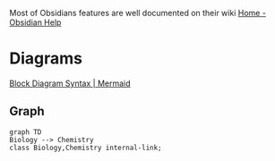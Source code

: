 Most of Obsidians features are well documented on their wiki [Home - Obsidian Help](https://help.obsidian.md/Home)

# Diagrams
[Block Diagram Syntax | Mermaid](https://mermaid.js.org/syntax/block.html)
## Graph

```mermaid
graph TD 
Biology --> Chemistry
class Biology,Chemistry internal-link; 
```
